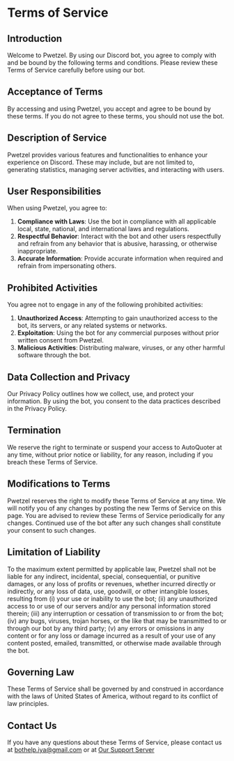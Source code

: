 # Terms of Service

## Introduction
Welcome to Pwetzel. By using our Discord bot, you agree to comply with and be bound by the following terms and conditions. Please review these Terms of Service carefully before using our bot.

## Acceptance of Terms
By accessing and using Pwetzel, you accept and agree to be bound by these terms. If you do not agree to these terms, you should not use the bot.

## Description of Service
Pwetzel provides various features and functionalities to enhance your experience on Discord. These may include, but are not limited to, generating statistics, managing server activities, and interacting with users.

## User Responsibilities
When using Pwetzel, you agree to:

1. **Compliance with Laws**: Use the bot in compliance with all applicable local, state, national, and international laws and regulations.
2. **Respectful Behavior**: Interact with the bot and other users respectfully and refrain from any behavior that is abusive, harassing, or otherwise inappropriate.
3. **Accurate Information**: Provide accurate information when required and refrain from impersonating others.

## Prohibited Activities
You agree not to engage in any of the following prohibited activities:

1. **Unauthorized Access**: Attempting to gain unauthorized access to the bot, its servers, or any related systems or networks.
2. **Exploitation**: Using the bot for any commercial purposes without prior written consent from Pwetzel.
3. **Malicious Activities**: Distributing malware, viruses, or any other harmful software through the bot.

## Data Collection and Privacy
Our Privacy Policy outlines how we collect, use, and protect your information. By using the bot, you consent to the data practices described in the Privacy Policy.

## Termination
We reserve the right to terminate or suspend your access to AutoQuoter at any time, without prior notice or liability, for any reason, including if you breach these Terms of Service.

## Modifications to Terms
Pwetzel reserves the right to modify these Terms of Service at any time. We will notify you of any changes by posting the new Terms of Service on this page. You are advised to review these Terms of Service periodically for any changes. Continued use of the bot after any such changes shall constitute your consent to such changes.

## Limitation of Liability
To the maximum extent permitted by applicable law, Pwetzel shall not be liable for any indirect, incidental, special, consequential, or punitive damages, or any loss of profits or revenues, whether incurred directly or indirectly, or any loss of data, use, goodwill, or other intangible losses, resulting from (i) your use or inability to use the bot; (ii) any unauthorized access to or use of our servers and/or any personal information stored therein; (iii) any interruption or cessation of transmission to or from the bot; (iv) any bugs, viruses, trojan horses, or the like that may be transmitted to or through our bot by any third party; (v) any errors or omissions in any content or for any loss or damage incurred as a result of your use of any content posted, emailed, transmitted, or otherwise made available through the bot.

## Governing Law
These Terms of Service shall be governed by and construed in accordance with the laws of United States of America, without regard to its conflict of law principles.

## Contact Us
If you have any questions about these Terms of Service, please contact us at bothelp.iya@gmail.com or at [Our Support Server](https://discord.gg/QkrRyhpagx)
